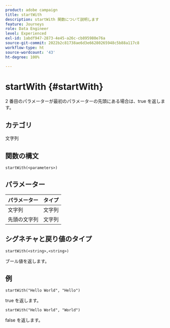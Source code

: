 ```yaml
---
product: adobe campaign
title: startWith
description: startWith 関数について説明します
feature: Journeys
role: Data Engineer
level: Experienced
exl-id: 1abdf947-2873-4e45-a26c-cb895980e76a
source-git-commit: 2022b2c81738ae6d3e66280265948c5b88a117c8
workflow-type: ht
source-wordcount: '43'
ht-degree: 100%

---
```


# startWith {#startWith}

2 番目のパラメーターが最初のパラメーターの先頭にある場合は、true を返します。

## カテゴリ

文字列

## 関数の構文

`startWith(<parameters>)`

## パラメーター

| パラメーター | タイプ |
|-------------|--------|
| 文字列 | 文字列 |
| 先頭の文字列 | 文字列 |

## シグネチャと戻り値のタイプ

`startWith(<string>,<string>)`

ブール値を返します。

## 例

`startWith("Hello World", "Hello")`

true を返します。

`startWith("Hello World", "World")`

false を返します。
